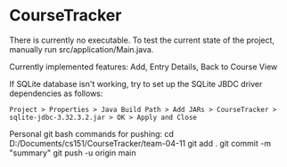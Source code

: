 # CourseTracker

There is currently no executable. To test the current state of the project, manually run src/application/Main.java.

Currently implemented features: Add, Entry Details, Back to Course View

If SQLite database isn't working, try to set up the SQLite JBDC driver dependencies as follows:
```
Project > Properties > Java Build Path > Add JARs > CourseTracker > sqlite-jdbc-3.32.3.2.jar > OK > Apply and Close 
```

Personal git bash commands for pushing:
cd D:/Documents/cs151/CourseTracker/team-04-11
git add .
git commit -m "summary"
git push -u origin main